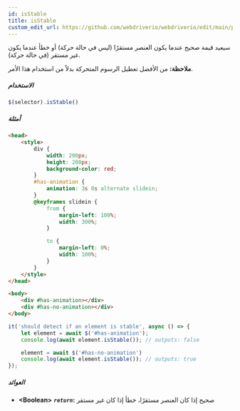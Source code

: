 ```yaml
---
id: isStable
title: isStable
custom_edit_url: https://github.com/webdriverio/webdriverio/edit/main/packages/webdriverio/src/commands/element/isStable.ts
---
```


سيعيد قيمة صحيح عندما يكون العنصر مستقرًا (ليس في حالة حركة) أو خطأ عندما يكون غير مستقر (في حالة حركة).

__ملاحظة:__ من الأفضل تعطيل الرسوم المتحركة بدلاً من استخدام هذا الأمر.

##### الاستخدام

```js
$(selector).isStable()
```

##### أمثلة

```html title="index.html"
<head>
    <style>
        div {
            width: 200px;
            height: 200px;
            background-color: red;
        }
        #has-animation {
            animation: 3s 0s alternate slidein;
        }
        @keyframes slidein {
            from {
                margin-left: 100%;
                width: 300%;
            }

            to {
                margin-left: 0%;
                width: 100%;
            }
        }
    </style>
</head>

<body>
    <div #has-animation></div>
    <div #has-no-animation></div>
</body>

```

```js title="isStable.js"
it('should detect if an element is stable', async () => {
    let element = await $('#has-animation');
    console.log(await element.isStable()); // outputs: false

    element = await $('#has-no-animation')
    console.log(await element.isStable()); // outputs: true
});
```

##### العوائد

- **&lt;Boolean&gt;**
            **<code><var>return</var></code>:** صحيح إذا كان العنصر مستقرًا، خطأ إذا كان غير مستقر